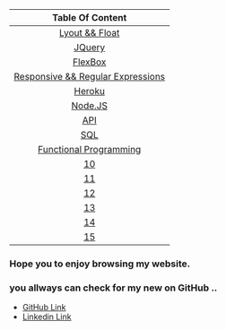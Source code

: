 | Table Of Content  | 
| :-----------------: |
|  [Lyout && Float](https://omar-zoubi.github.io/reading-notes/reading301/reading01) |
|  [JQuery](https://omar-zoubi.github.io/reading-notes/reading301/reading02) |
|  [FlexBox](https://omar-zoubi.github.io/reading-notes/reading301/reading03) |
|  [Responsive && Regular Expressions ](https://omar-zoubi.github.io/reading-notes/reading301/reading04) |
|  [Heroku](https://omar-zoubi.github.io/reading-notes/reading301/reading05) |
|  [Node.JS](https://omar-zoubi.github.io/reading-notes/reading301/reading06) |
|  [API](https://omar-zoubi.github.io/reading-notes/reading301/reading07) |
|  [SQL](https://omar-zoubi.github.io/reading-notes/reading301/reading08) |
|  [Functional Programming](https://omar-zoubi.github.io/reading-notes/reading301/reading09) |
|  [10]() |
|  [11]() |
|  [12]() |
|  [13]() |
|  [14]() |
|  [15]() |


### Hope you to enjoy browsing my website. 
### you allways can check for my new on GitHub ..

- [GitHub Link](https://github.com/Omar-zoubi)
- [Linkedin Link](https://www.linkedin.com/in/omar-alzoubi-54034bb4/)

